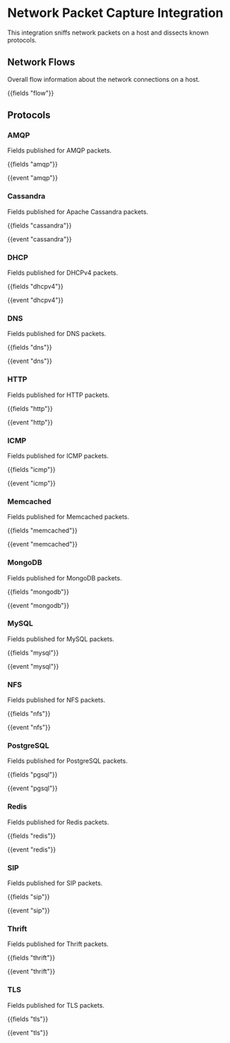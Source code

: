 # Network Packet Capture Integration

This integration sniffs network packets on a host and dissects
known protocols.

## Network Flows

Overall flow information about the network connections on a
host.

{{fields "flow"}}

## Protocols

### AMQP

Fields published for AMQP packets.

{{fields "amqp"}}

{{event "amqp"}}

### Cassandra

Fields published for Apache Cassandra packets.

{{fields "cassandra"}}

{{event "cassandra"}}

### DHCP

Fields published for DHCPv4 packets.

{{fields "dhcpv4"}}

{{event "dhcpv4"}}

### DNS

Fields published for DNS packets.

{{fields "dns"}}

{{event "dns"}}

### HTTP

Fields published for HTTP packets.

{{fields "http"}}

{{event "http"}}

### ICMP

Fields published for ICMP packets.

{{fields "icmp"}}

{{event "icmp"}}

### Memcached

Fields published for Memcached packets.

{{fields "memcached"}}

{{event "memcached"}}

### MongoDB

Fields published for MongoDB packets.

{{fields "mongodb"}}

{{event "mongodb"}}

### MySQL

Fields published for MySQL packets.

{{fields "mysql"}}

{{event "mysql"}}

### NFS

Fields published for NFS packets.

{{fields "nfs"}}

{{event "nfs"}}

### PostgreSQL

Fields published for PostgreSQL packets.

{{fields "pgsql"}}

{{event "pgsql"}}

### Redis

Fields published for Redis packets.

{{fields "redis"}}

{{event "redis"}}

### SIP

Fields published for SIP packets.

{{fields "sip"}}

{{event "sip"}}

### Thrift

Fields published for Thrift packets.

{{fields "thrift"}}

{{event "thrift"}}

### TLS

Fields published for TLS packets.

{{fields "tls"}}

{{event "tls"}}

